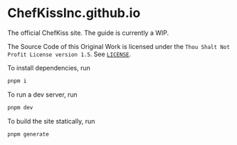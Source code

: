 # ChefKissInc.github.io

The official ChefKiss site. The guide is currently a WIP.

The Source Code of this Original Work is licensed under the `Thou Shalt Not Profit License version 1.5`. See [`LICENSE`](https://github.com/ChefKissInc/ChefKissInc.github.io/blob/master/LICENSE).

To install dependencies, run

```sh
pnpm i
```

To run a dev server, run

```sh
pnpm dev
```

To build the site statically, run

```sh
pnpm generate
```
